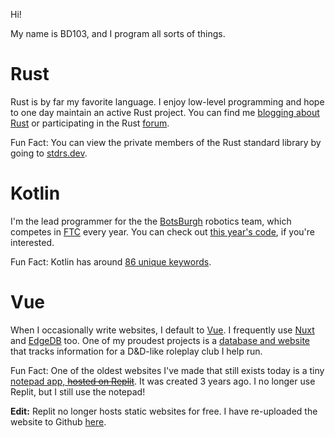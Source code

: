 Hi!

My name is BD103, and I program all sorts of things.

# Rust

Rust is by far my favorite language. I enjoy low-level programming and hope to one day maintain an active Rust project. You can find me [blogging about Rust](https://bd103.github.io) or participating in the Rust [forum](https://users.rust-lang.org/u/bd103/).

Fun Fact: You can view the private members of the Rust standard library by going to [stdrs.dev](https://stdrs.dev/).

# Kotlin

I'm the lead programmer for the the [BotsBurgh](https://github.com/BotsBurgh/) robotics team, which competes in [FTC](https://www.firstinspires.org/robotics/ftc) every year. You can check out [this year's code](https://github.com/BotsBurgh/BOTSBURGH-FTC-2023-24), if you're interested.

Fun Fact: Kotlin has around [86 unique keywords](https://kotlinlang.org/docs/keyword-reference.html).

# Vue

When I occasionally write websites, I default to [Vue](https://vuejs.org/). I frequently use [Nuxt](https://nuxt.com/) and [EdgeDB](https://www.edgedb.com/) too. One of my proudest projects is a [database and website](https://github.com/Phoenix-Wing/Reservoir) that tracks information for a D&D-like roleplay club I help run.

Fun Fact: One of the oldest websites I've made that still exists today is a tiny [notepad app, ~~hosted on Replit~~](https://bd103.github.io/Notepad). It was created 3 years ago. I no longer use Replit, but I still use the notepad!

**Edit:** Replit no longer hosts static websites for free. I have re-uploaded the website to Github [here](https://github.com/BD103/Notepad).
